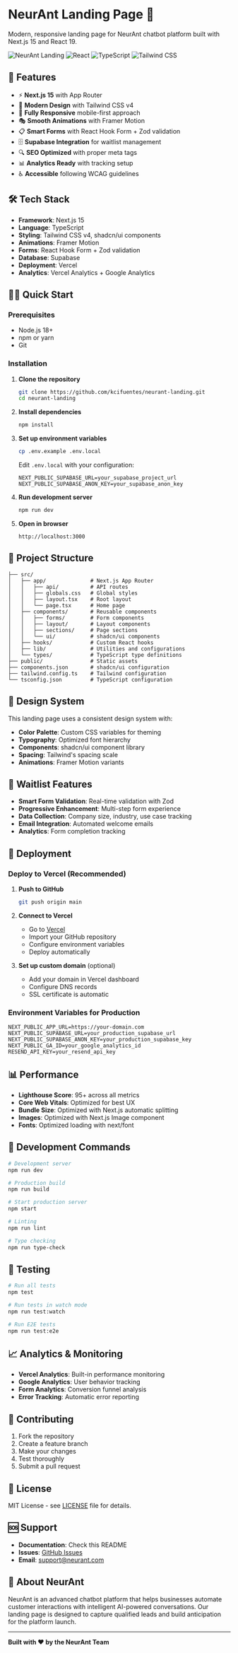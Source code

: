 # NeurAnt Landing Page 🤖

Modern, responsive landing page for NeurAnt chatbot platform built with Next.js 15 and React 19.

![NeurAnt Landing](https://img.shields.io/badge/Next.js-15-black?style=for-the-badge&logo=next.js)
![React](https://img.shields.io/badge/React-19-blue?style=for-the-badge&logo=react)
![TypeScript](https://img.shields.io/badge/TypeScript-5-blue?style=for-the-badge&logo=typescript)
![Tailwind CSS](https://img.shields.io/badge/Tailwind_CSS-4-38B2AC?style=for-the-badge&logo=tailwind-css)

## 🚀 Features

- ⚡ **Next.js 15** with App Router
- 🎨 **Modern Design** with Tailwind CSS v4
- 📱 **Fully Responsive** mobile-first approach
- 🎭 **Smooth Animations** with Framer Motion
- 📋 **Smart Forms** with React Hook Form + Zod validation
- 🗄️ **Supabase Integration** for waitlist management
- 🔍 **SEO Optimized** with proper meta tags
- 📊 **Analytics Ready** with tracking setup
- ♿ **Accessible** following WCAG guidelines

## 🛠️ Tech Stack

- **Framework**: Next.js 15
- **Language**: TypeScript
- **Styling**: Tailwind CSS v4, shadcn/ui components
- **Animations**: Framer Motion
- **Forms**: React Hook Form + Zod validation
- **Database**: Supabase
- **Deployment**: Vercel
- **Analytics**: Vercel Analytics + Google Analytics

## 🏃‍♂️ Quick Start

### Prerequisites

- Node.js 18+ 
- npm or yarn
- Git

### Installation

1. **Clone the repository**
   ```bash
   git clone https://github.com/kcifuentes/neurant-landing.git
   cd neurant-landing
   ```

2. **Install dependencies**
   ```bash
   npm install
   ```

3. **Set up environment variables**
   ```bash
   cp .env.example .env.local
   ```
   
   Edit `.env.local` with your configuration:
   ```env
   NEXT_PUBLIC_SUPABASE_URL=your_supabase_project_url
   NEXT_PUBLIC_SUPABASE_ANON_KEY=your_supabase_anon_key
   ```

4. **Run development server**
   ```bash
   npm run dev
   ```

5. **Open in browser**
   ```
   http://localhost:3000
   ```

## 📁 Project Structure

```
├── src/
│   ├── app/              # Next.js App Router
│   │   ├── api/          # API routes
│   │   ├── globals.css   # Global styles
│   │   ├── layout.tsx    # Root layout
│   │   └── page.tsx      # Home page
│   ├── components/       # Reusable components
│   │   ├── forms/        # Form components
│   │   ├── layout/       # Layout components
│   │   ├── sections/     # Page sections
│   │   └── ui/           # shadcn/ui components
│   ├── hooks/            # Custom React hooks
│   ├── lib/              # Utilities and configurations
│   └── types/            # TypeScript type definitions
├── public/               # Static assets
├── components.json       # shadcn/ui configuration
├── tailwind.config.ts    # Tailwind configuration
└── tsconfig.json         # TypeScript configuration
```

## 🎨 Design System

This landing page uses a consistent design system with:

- **Color Palette**: Custom CSS variables for theming
- **Typography**: Optimized font hierarchy
- **Components**: shadcn/ui component library
- **Spacing**: Tailwind's spacing scale
- **Animations**: Framer Motion variants

## 📧 Waitlist Features

- **Smart Form Validation**: Real-time validation with Zod
- **Progressive Enhancement**: Multi-step form experience  
- **Data Collection**: Company size, industry, use case tracking
- **Email Integration**: Automated welcome emails
- **Analytics**: Form completion tracking

## 🚀 Deployment

### Deploy to Vercel (Recommended)

1. **Push to GitHub**
   ```bash
   git push origin main
   ```

2. **Connect to Vercel**
   - Go to [Vercel](https://vercel.com)
   - Import your GitHub repository
   - Configure environment variables
   - Deploy automatically

3. **Set up custom domain** (optional)
   - Add your domain in Vercel dashboard
   - Configure DNS records
   - SSL certificate is automatic

### Environment Variables for Production

```env
NEXT_PUBLIC_APP_URL=https://your-domain.com
NEXT_PUBLIC_SUPABASE_URL=your_production_supabase_url
NEXT_PUBLIC_SUPABASE_ANON_KEY=your_production_supabase_key
NEXT_PUBLIC_GA_ID=your_google_analytics_id
RESEND_API_KEY=your_resend_api_key
```

## 📊 Performance

- **Lighthouse Score**: 95+ across all metrics
- **Core Web Vitals**: Optimized for best UX
- **Bundle Size**: Optimized with Next.js automatic splitting
- **Images**: Optimized with Next.js Image component
- **Fonts**: Optimized loading with next/font

## 🔧 Development Commands

```bash
# Development server
npm run dev

# Production build
npm run build

# Start production server
npm start

# Linting
npm run lint

# Type checking
npm run type-check
```

## 🧪 Testing

```bash
# Run all tests
npm test

# Run tests in watch mode
npm run test:watch

# Run E2E tests
npm run test:e2e
```

## 📈 Analytics & Monitoring

- **Vercel Analytics**: Built-in performance monitoring
- **Google Analytics**: User behavior tracking
- **Form Analytics**: Conversion funnel analysis
- **Error Tracking**: Automatic error reporting

## 🤝 Contributing

1. Fork the repository
2. Create a feature branch
3. Make your changes
4. Test thoroughly
5. Submit a pull request

## 📝 License

MIT License - see [LICENSE](LICENSE) file for details.

## 🆘 Support

- **Documentation**: Check this README
- **Issues**: [GitHub Issues](https://github.com/kcifuentes/neurant-landing/issues)
- **Email**: support@neurant.com

## 🎯 About NeurAnt

NeurAnt is an advanced chatbot platform that helps businesses automate customer interactions with intelligent AI-powered conversations. Our landing page is designed to capture qualified leads and build anticipation for the platform launch.

---

**Built with ❤️ by the NeurAnt Team**

